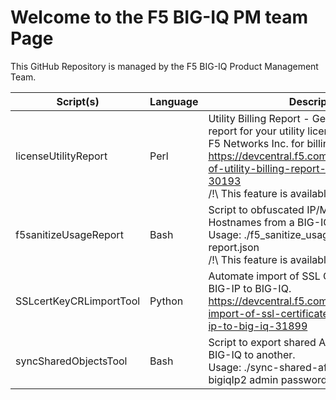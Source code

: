 # Welcome to the F5 BIG-IQ PM team Page

This GitHub Repository is managed by the F5 BIG-IQ Product Management Team.

Script(s) | Language | Description
------------ | ------------- | -------------
licenseUtilityReport | Perl | Utility Billing Report - Generate a usage report for your utility license(s) and provide to F5 Networks Inc. for billing purposes.<br/>https://devcentral.f5.com/articles/generation-of-utility-billing-report-using-big-iqs-api-30193<br/>/!\ This feature is available in BIG-IQ 6.1 /!\
f5sanitizeUsageReport | Bash | Script to obfuscated IP/MAC addresses and Hostnames from a BIG-IQ JSON report.<br/>Usage: ./f5_sanitize_usage_report.sh report.json<br/>/!\ This feature is available in BIG-IQ 6.1 /!\
SSLcertKeyCRLimportTool | Python | Automate import of SSL Cert, Key & CRL from BIG-IP to BIG-IQ.<br/>https://devcentral.f5.com/articles/automate-import-of-ssl-certificate-key-crl-from-big-ip-to-big-iq-31899
syncSharedObjectsTool | Bash | Script to export shared AFM objects from 1 BIG-IQ to another.<br/>Usage: ./sync-shared-afm-objects.sh bigiqIp2 admin password
